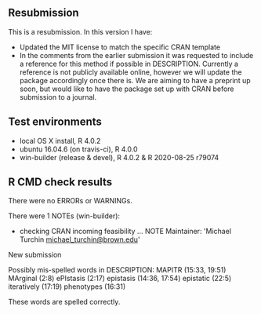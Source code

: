 ## Resubmission
This is a resubmission. In this version I have:

* Updated the MIT license to match the specific
  CRAN template
* In the comments from the earlier submission it 
  was requested to include a reference for this
  method if possible in DESCRIPTION. Currently a 
  reference is not publicly available online, 
  however we will update the package accordingly 
  once there is. We are aiming to have a preprint 
  up soon, but would like to have the package set 
  up with CRAN before submission to a journal.

## Test environments
* local OS X install, R 4.0.2
* ubuntu 16.04.6 (on travis-ci), R 4.0.0
* win-builder (release & devel), R 4.0.2 & R 2020-08-25 r79074

## R CMD check results
There were no ERRORs or WARNINGs.

There were 1 NOTEs (win-builder):

* checking CRAN incoming feasibility ... NOTE
Maintainer: 'Michael Turchin <michael_turchin@brown.edu>'

New submission

Possibly mis-spelled words in DESCRIPTION:
  MAPITR (15:33, 19:51)
  MArginal (2:8)
  ePIstasis (2:17)
  epistasis (14:36, 17:54)
  epistatic (22:5)
  iteratively (17:19)
  phenotypes (16:31)

These words are spelled correctly.
